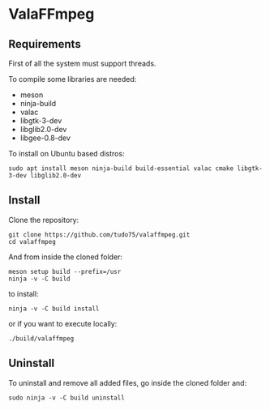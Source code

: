 # ValaFFmpeg

## Requirements
First of all the system must support threads.

To compile some libraries are needed:

* meson
* ninja-build
* valac
* libgtk-3-dev
* libglib2.0-dev
* libgee-0.8-dev

To install on Ubuntu based distros:

    sudo apt install meson ninja-build build-essential valac cmake libgtk-3-dev libglib2.0-dev

## Install
Clone the repository:
	
	git clone https://github.com/tudo75/valaffmpeg.git
	cd valaffmpeg

And from inside the cloned folder:
	
	meson setup build --prefix=/usr
	ninja -v -C build
	
to install:

    ninja -v -C build install

or if you want to execute locally:

    ./build/valaffmpeg

## Uninstall
To uninstall and remove all added files, go inside the cloned folder and:

	sudo ninja -v -C build uninstall

